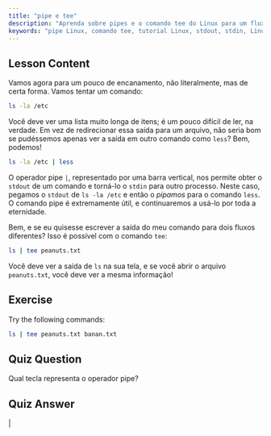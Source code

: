 ```yaml
---
title: "pipe e tee"
description: "Aprenda sobre pipes e o comando tee do Linux para um fluxo de dados eficiente na linha de comando. Entenda stdout, stdin e saída de arquivo. Melhore suas habilidades em Linux!"
keywords: "pipe Linux, comando tee, tutorial Linux, stdout, stdin, Linux para iniciantes, linha de comando, guia Linux"
---
```


## Lesson Content

Vamos agora para um pouco de encanamento, não literalmente, mas de certa forma. Vamos tentar um comando:

```bash
ls -la /etc
```

Você deve ver uma lista muito longa de itens; é um pouco difícil de ler, na verdade. Em vez de redirecionar essa saída para um arquivo, não seria bom se pudéssemos apenas ver a saída em outro comando como `less`? Bem, podemos!

```bash
ls -la /etc | less
```

O operador pipe `|`, representado por uma barra vertical, nos permite obter o `stdout` de um comando e torná-lo o `stdin` para outro processo. Neste caso, pegamos o `stdout` de `ls -la /etc` e então o _pipamos_ para o comando `less`. O comando pipe é extremamente útil, e continuaremos a usá-lo por toda a eternidade.

Bem, e se eu quisesse escrever a saída do meu comando para dois fluxos diferentes? Isso é possível com o comando `tee`:

```bash
ls | tee peanuts.txt
```

Você deve ver a saída de `ls` na sua tela, e se você abrir o arquivo `peanuts.txt`, você deve ver a mesma informação!

## Exercise

Try the following commands:

```bash
ls | tee peanuts.txt banan.txt
```

## Quiz Question

Qual tecla representa o operador pipe?

## Quiz Answer

|
